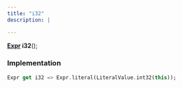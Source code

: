 ```yaml
---
title: "i32"
description: |

---
```

<span class="dart-code"><strong>[Expr] i32</strong>();</span>


### Implementation
```dart
Expr get i32 => Expr.literal(LiteralValue.int32(this));
```

[Expr]: /reference/classes/expr/